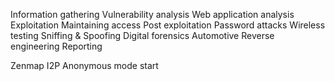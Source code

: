 Information gathering
Vulnerability analysis
Web application analysis
Exploitation
Maintaining access
Post exploitation
Password attacks
Wireless testing
Sniffing &amp; Spoofing
Digital forensics
Automotive
Reverse engineering
Reporting

Zenmap
I2P
Anonymous mode start
